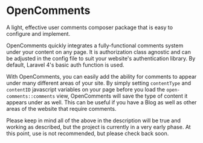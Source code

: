 OpenComments
============

A light, effective user comments composer package that is easy to configure and implement.

OpenComments quickly integrates a fully-functional comments system under your content on any page. It is authorization class agnostic and can be adjusted in the config file to suit your website's authentication library. By default, Laravel 4's basic auth function is used.

With OpenComments, you can easily add the ability for comments to appear under many different areas of your site. By simply setting `contentType` and `contentID` javascript variables on your page before you load the `open-comments::comments` view, OpenComments will save the type of content it appears under as well. This can be useful if you have a Blog as well as other areas of the website that require comments.

Please keep in mind all of the above in the description will be true and working as described, but the project is currently in a very early phase. At this point, use is not recommended, but please check back soon.
